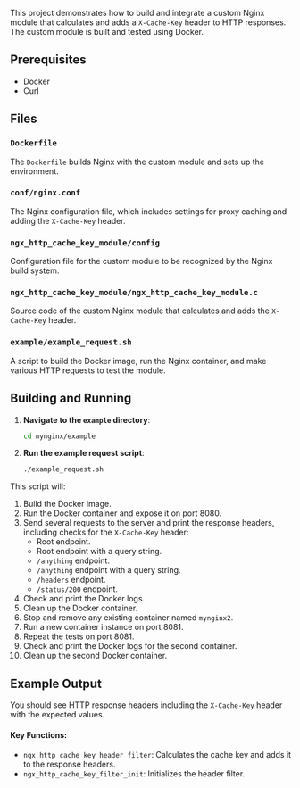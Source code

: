 

This project demonstrates how to build and integrate a custom Nginx module that calculates and adds a `X-Cache-Key` header to HTTP responses. The custom module is built and tested using Docker.

## Prerequisites

- Docker
- Curl

## Files

### `Dockerfile`

The `Dockerfile` builds Nginx with the custom module and sets up the environment.

### `conf/nginx.conf`

The Nginx configuration file, which includes settings for proxy caching and adding the `X-Cache-Key` header.

### `ngx_http_cache_key_module/config`

Configuration file for the custom module to be recognized by the Nginx build system.

### `ngx_http_cache_key_module/ngx_http_cache_key_module.c`

Source code of the custom Nginx module that calculates and adds the `X-Cache-Key` header.

### `example/example_request.sh`

A script to build the Docker image, run the Nginx container, and make various HTTP requests to test the module.

## Building and Running

1. **Navigate to the `example` directory**:
    ```sh
    cd mynginx/example
    ```

2. **Run the example request script**:
    ```sh
    ./example_request.sh
    ```

This script will:

1. Build the Docker image.
2. Run the Docker container and expose it on port 8080.
3. Send several requests to the server and print the response headers, including checks for the `X-Cache-Key` header:
    - Root endpoint.
    - Root endpoint with a query string.
    - `/anything` endpoint.
    - `/anything` endpoint with a query string.
    - `/headers` endpoint.
    - `/status/200` endpoint.
4. Check and print the Docker logs.
5. Clean up the Docker container.
6. Stop and remove any existing container named `mynginx2`.
7. Run a new container instance on port 8081.
8. Repeat the tests on port 8081.
9. Check and print the Docker logs for the second container.
10. Clean up the second Docker container.

## Example Output

You should see HTTP response headers including the `X-Cache-Key` header with the expected values.

#### Key Functions:
- `ngx_http_cache_key_header_filter`: Calculates the cache key and adds it to the response headers.
- `ngx_http_cache_key_filter_init`: Initializes the header filter.